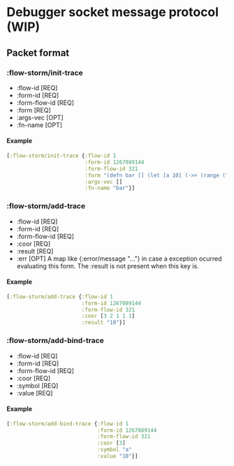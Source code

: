# Debugger socket message protocol (WIP)

## Packet format

### :flow-storm/init-trace

- :flow-id [REQ]
- :form-id [REQ]
- :form-flow-id [REQ]
- :form [REQ]
- :args-vec [OPT]
- :fn-name [OPT]

#### Example

```clojure
[:flow-storm/init-trace {:flow-id 1
						 :form-id 1267089144
						 :form-flow-id 321
						 :form "(defn bar [] (let [a 10] (->> (range (foo a a)) (map inc) (filter odd?) (reduce +))))"
						 :args-vec []
						 :fn-name "bar"}]
```

### :flow-storm/add-trace

- :flow-id [REQ]
- :form-id [REQ]
- :form-flow-id [REQ]
- :coor [REQ]
- :result [REQ]
- :err [OPT]  A map like {:error/message "..."} in case a exception ocurred evaluating this form. The :result is not present when this key is.

#### Example

```clojure
[:flow-storm/add-trace {:flow-id 1
						:form-id 1267089144
						:form-flow-id 321
						:coor [3 2 1 1 1]
						:result "10"}]
```

### :flow-storm/add-bind-trace

- :flow-id [REQ]
- :form-id [REQ]
- :form-flow-id [REQ]
- :coor [REQ]
- :symbol [REQ]
- :value [REQ]

#### Example

```clojure
[:flow-storm/add-bind-trace {:flow-id 1
							 :form-id 1267089144
							 :form-flow-id 321
							 :coor [3]
							 :symbol "a"
							 :value "10"}]
```
